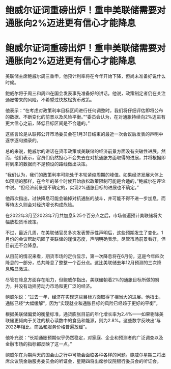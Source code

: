 # 鲍威尔证词重磅出炉！重申美联储需要对通胀向2%迈进更有信心才能降息

# 鲍威尔证词重磅出炉！重申美联储需要对通胀向2%迈进更有信心才能降息

美联储主席鲍威尔周三重申，他预计利率将在今年开始下降，但尚未准备好说什么时候。

鲍威尔将于周三和周四在国会发表事先准备好的讲话。他说，政策制定者仍在关注通胀带来的风险，不希望过快放松货币政策。

他表示：“在考虑对政策利率目标区间进行任何调整时，我们将仔细评估即将公布的数据、不断变化的前景以及风险平衡。”“委员会认为，在对通胀持续向2%迈进有更大信心之前，降低目标区间是不合适的。”

这些言论是从联邦公开市场委员会在1月31日结束的最近一次会议后发表的声明中逐字逐句摘录的。

总的来说，鲍威尔的讲话在货币政策或美联储的经济前景方面没有突破性进展。然而，他们表示，官员们仍然担心不会失去在对抗通胀方面取得的进展，并将根据即将到来的数据而不是预设的路线做出决策。

“我们认为，我们的政策利率可能处于本轮紧缩周期的峰值。如果经济发展大体上如预期的那样，在今年的某个时候开始放松政策限制可能是合适的，”鲍威尔在评论中说。“但经济前景是不确定的，实现2%通胀目标的进展也不确定。”

他再次指出，过快降息可能会输掉对抗通胀的战斗，并可能不得不进一步加息，而等待太久则会对经济增长构成危险。

在2022年3月至2023年7月共加息5.25个百分点之后，市场普遍预计美联储将大幅放松货币政策。

不过，最近几周，在美联储官员多次发表警示性声明后，这些预期发生了变化。1月份的会议帮助巩固了美联储的谨慎态度，声明明确表示，尽管市场前景看好，但目前还不会降息。

从目前的情况来看，期货市场的定价显示，第一次降息将在6月份，这是今年四次降息的一部分，总共降息了整整一个百分点。这比美联储去年12月预测的三次降息略显激进。

尽管在降息方面存在阻力，但鲍威尔指出，美联储朝着2%的通胀目标所做的努力，并没有动摇劳动力市场和更广泛的经济。

鲍威尔说：“过去一年，经济在实现这些目标方面取得了相当大的进展。他指出，通胀已经“大幅缓解”，因为“实现就业和通胀目标的风险已经趋于更好的平衡”。

根据美联储偏爱的衡量标准，通货膨胀目前的年化增长率为2.4%——如果剔除美联储更倾向于关注的核心读数中的食品和能源，则为2.8%。这些数字反映出“与2022年相比，商品和服务价格普遍放缓”。

他补充说：“长期通胀预期似乎仍然稳定，对家庭、企业和预测者的广泛调查以及金融市场的指标都反映了这一点。”

鲍威尔在为期两天的国会山之行中可能会面临各种各样的问题。鲍威尔星期三将出席众议院金融服务委员会的听证会，星期四将出席参议院银行委员会的听证会。

